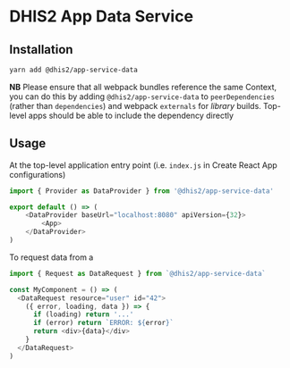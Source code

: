 # DHIS2 App Data Service

## Installation

```sh
yarn add @dhis2/app-service-data
```

**NB** Please ensure that all webpack bundles reference the same Context, you can do this by adding `@dhis2/app-service-data` to `peerDependencies` (rather than `dependencies`) and webpack `externals` for _library_ builds. Top-level apps should be able to include the dependency directly

## Usage

At the top-level application entry point (i.e. `index.js` in Create React App configurations)

```js
import { Provider as DataProvider } from '@dhis2/app-service-data'

export default () => (
    <DataProvider baseUrl="localhost:8080" apiVersion={32}>
        <App>
    </DataProvider>
)
```

To request data from a

```js
import { Request as DataRequest } from `@dhis2/app-service-data`

const MyComponent = () => (
  <DataRequest resource="user" id="42">
    ({ error, loading, data }) => {
      if (loading) return '...'
      if (error) return `ERROR: ${error}`
      return <div>{data}</div>
    }
  </DataRequest>
)
```
